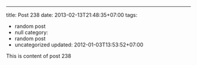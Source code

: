 ---
title: Post 238
date: 2013-02-13T21:48:35+07:00
tags:
  - random post
  - null
category:
  - random post
  - uncategorized
updated: 2012-01-03T13:53:52+07:00

This is content of post 238